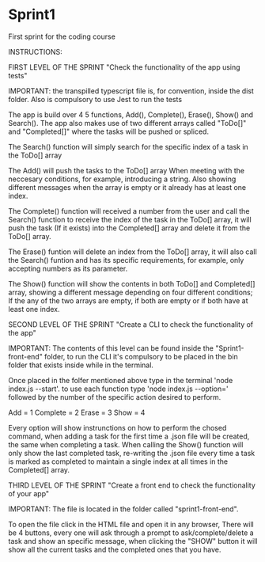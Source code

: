 # Sprint1

First sprint for the coding course

INSTRUCTIONS:

FIRST LEVEL OF THE SPRINT "Check the functionality of the app using tests"

IMPORTANT: the transpilled typescript file is, for convention, inside the dist folder. Also is compulsory to use Jest to run the tests

The app is build over 4 5 functions, Add(), Complete(), Erase(), Show() and Search(). The app also makes use of two different arrays called "ToDo[]" and "Completed[]" where the tasks will be pushed or spliced.

The Search() function will simply search for the specific index of a task in the ToDo[] array

The Add() will push the tasks to the ToDo[] array When meeting with the neccesary conditions, for example, introducing a string. Also showing different messages when the array is empty or it already has at least one index.

The Complete() function will received a number from the user and call the Search() function to receive the index of the task in the ToDo[] array, it will push the task (If it exists) into the Completed[] array and delete it from the ToDo[] array.

The Erase() funtion will delete an index from the ToDo[] array, it will also call the Search() funtion and has its specific requirements, for example, only accepting numbers as its parameter.

The Show() function will show the contents in both ToDo[] and Completed[] array, showing a different message depending on four different conditions; If the any of the two arrays are empty, if both are empty or if both have at least one index.

SECOND LEVEL OF THE SPRINT "Create a CLI to check the functionality of the app"

IMPORTANT: The contents of this level can be found inside the "Sprint1-front-end" folder, to run the CLI it's compulsory to be placed in the bin folder that exists inside while in the terminal.

Once placed in the folfer mentioned above type in the terminal 'node index.js --start'. to use each function type 'node index.js --option=' followed by the number of the specific action desired to perform.

Add = 1
Complete = 2
Erase = 3
Show = 4

Every option will show instrunctions on how to perform the chosed command, when adding a task for the first time a .json file will be created, the same when completing a task. When calling the Show() function will only show the last completed task, re-writing the .json file every time a task is marked as completed to maintain a single index at all times in the Completed[] array.

THIRD LEVEL OF THE SPRINT "Create a front end to check the functionality of your app"

IMPORTANT: The file is located in the folder called "sprint1-front-end".

To open the file click in the HTML file and open it in any browser, There will be 4 buttons, every one will ask through a prompt to ask/complete/delete a task and show an specific message, when clicking the "SHOW" button it will show all the current tasks and the completed ones that you have.
